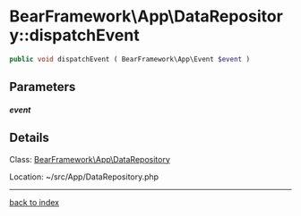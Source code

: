 # BearFramework\App\DataRepository::dispatchEvent

```php
public void dispatchEvent ( BearFramework\App\Event $event )
```

## Parameters

##### event

## Details

Class: [BearFramework\App\DataRepository](bearframework.app.datarepository.class.md)

Location: ~/src/App/DataRepository.php

---

[back to index](index.md)

